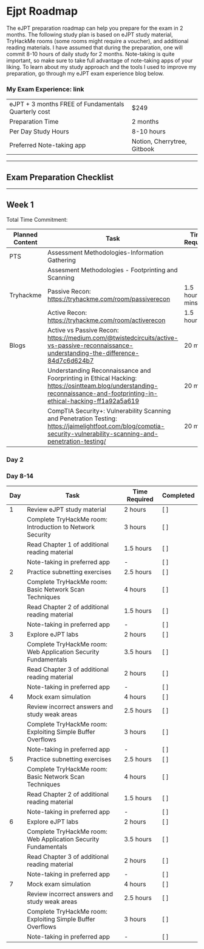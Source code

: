# Ejpt Roadmap

The eJPT preparation roadmap can help you prepare for the exam in 2 months. The following study plan is based on eJPT study material, TryHackMe rooms (some rooms might require a voucher), and additional reading materials. I have assumed that during the preparation, one will commit 8-10 hours of daily study for 2 months. Note-taking is quite important, so make sure to take full advantage of note-taking apps of your liking. To learn about my study approach and the tools I used to improve my preparation, go through my eJPT exam experience blog below.


### My Exam Experience: link


|                              |          |
|----------------------------- |------    |
| eJPT + 3 months FREE of Fundamentals Quarterly cost | $249   |
| Preparation Time              | 2 months   |
| Per Day Study Hours           | 8-10 hours   |
| Preferred Note-taking app     | Notion, Cherrytree, Gitbook   |


<hr>

## Exam Preparation Checklist

<hr>

## Week 1

Total Time Commitment: 

| Planned Content | Task                                          | Time Required | Completed |
|-----|-----------------------------------------------|---------------|------------|
| PTS   | Assessment Methodologies-Information Gathering  | <This is left>        |[ ]        |
|    |  Assesment Methodologies - Footprinting and Scanning | <This is left>      | [ ]        |
| Tryhackme   | Passive Recon: https://tryhackme.com/room/passiverecon| 1.5 hours mins       | [ ]        |
|    | Active Recon: https://tryhackme.com/room/activerecon| 1.5 hours      | [ ]        |
| Blogs   | Active vs Passive Recon: https://medium.com/@twistedcircuits/active-vs-passive-reconnaissance-understanding-the-difference-84d7c6d624b7| 20 mins       | [ ]        |
|    | Understanding Reconnaissance and Foorprinting  in Ethical Hacking: https://osintteam.blog/understanding-reconnaissance-and-footprinting-in-ethical-hacking-ff1a92a5a619| 20 mins       | [ ]        |
|    | CompTIA Security+: Vulnerability Scanning and Penetration Testing: https://jaimelightfoot.com/blog/comptia-security-vulnerability-scanning-and-penetration-testing/| 20 mins       | [ ]        |




### Day 2





### Day 8-14


| Day | Task                                          | Time Required | Completed |
|-----|-----------------------------------------------|---------------|------------|
| 1   | Review eJPT study material                    | 2 hours       | [ ]        |
|     | Complete TryHackMe room: Introduction to Network Security | 3 hours       | [ ]        |
|     | Read Chapter 1 of additional reading material  | 1.5 hours     | [ ]        |
|     | Note-taking in preferred app                  | -             | [ ]        |
| 2   | Practice subnetting exercises                 | 2.5 hours     | [ ]        |
|     | Complete TryHackMe room: Basic Network Scan Techniques | 4 hours       | [ ]        |
|     | Read Chapter 2 of additional reading material  | 1.5 hours     | [ ]        |
|     | Note-taking in preferred app                  | -             | [ ]        |
| 3   | Explore eJPT labs                              | 2 hours       | [ ]        |
|     | Complete TryHackMe room: Web Application Security Fundamentals | 3.5 hours     | [ ]        |
|     | Read Chapter 3 of additional reading material  | 2 hours       | [ ]        |
|     | Note-taking in preferred app                  | -             | [ ]        |
| 4   | Mock exam simulation                          | 4 hours       | [ ]        |
|     | Review incorrect answers and study weak areas | 2.5 hours     | [ ]        |
|     | Complete TryHackMe room: Exploiting Simple Buffer Overflows | 3 hours       | [ ]        |
|     | Note-taking in preferred app                  | -             | [ ]        |
| 5   | Practice subnetting exercises                 | 2.5 hours     | [ ]        |
|     | Complete TryHackMe room: Basic Network Scan Techniques | 4 hours       | [ ]        |
|     | Read Chapter 2 of additional reading material  | 1.5 hours     | [ ]        |
|     | Note-taking in preferred app                  | -             | [ ]        |
| 6   | Explore eJPT labs                              | 2 hours       | [ ]        |
|     | Complete TryHackMe room: Web Application Security Fundamentals | 3.5 hours     | [ ]        |
|     | Read Chapter 3 of additional reading material  | 2 hours       | [ ]        |
|     | Note-taking in preferred app                  | -             | [ ]        |
| 7   | Mock exam simulation                          | 4 hours       | [ ]        |
|     | Review incorrect answers and study weak areas | 2.5 hours     | [ ]        |
|     | Complete TryHackMe room: Exploiting Simple Buffer Overflows | 3 hours       | [ ]        |
|     | Note-taking in preferred app                  | -             | [ ]        |


